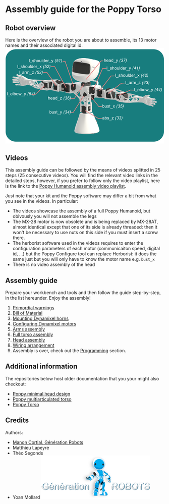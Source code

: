 # Assembly guide for the Poppy Torso
## Robot overview
Here is the overview of the robot you are about to assemble, its 13 motor names and their associated digital id.
![](../../img/humanoid/torso-motors.png)

## Videos
This assembly guide can be followed by the means of videos splitted in 25 steps (25 consecutive videos). You will find the relevant video links in the detailed steps, however, if you prefer to follow only the video playlist, here is the link to the [Poppy Humanoid assembly video playlist](https://www.youtube.com/watch?v=SUlM_mE3plc&list=PL8wg9_Kkof8wwqgfFu0iCij73C-4gt95x&index=1).

Just note that your kit and the Poppy software may differ a bit from what you see in the videos. In particular:
* The videos showcase the assembly of a full Poppy Humanoid, but obivously you will not assemble the legs 
* The MX-28 motor is now obsolete and is being replaced by MX-28AT, almost identical except that one of its side is already threaded: then it won't be necessary to use nuts on this side if you must insert a screw there.
* The herborist software used in the videos requires to enter the configuration parameters of each motor (communicaiton speed, digital id, ...) but the Poppy Configure tool can replace Herborist: it does the same just but you will only have to know the motor name e.g. `bust_x`
* There is no video assembly of the head

## Assembly guide
Prepare your workbench and tools and then follow the guide step-by-step, in the list hereunder. Enjoy the assembly!

1. [Primordial warnings](warnings.md) 
2. [Bill of Material](bom.md)
3. [Mounting Dynamixel horns](dynamixel_hardware.md)
4. [Configuring Dynamixel motors](addressing_dynamixel.md)
5. [Arms assembly](arms_assembly.md)
6. [Full torso assembly](trunk_assembly.md)
7. [Head assembly](head_assembly.md)
8. [Wiring arrangement](wiring_arrangement.md)
9. Assembly is over, check out the [Programming](../../programming) section.

## Additional information
The repositories below host older documentation that you your might also checkout:
* [Poppy minimal head design](https://github.com/poppy-project/Poppy-minimal-head-design/tree/raspberry-pi-integration/)
* [Poppy multiarticulated torso](https://github.com/poppy-project/Poppy-multiarticulated-torso/tree/master/)
* [Poppy Torso](https://github.com/poppy-project/poppy-torso)

## Credits
Authors:
* [Manon Cortial, Génération Robots](http://www.generationrobots.com/en/278-le-robot-poppy-Torso)
* Matthieu Lapeyre
* Théo Segonds
* Yoan Mollard
![image](img/GR-logo.png)
